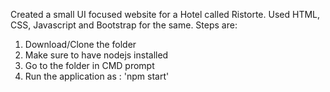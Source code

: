 Created a small UI focused website for a Hotel called Ristorte. Used HTML, CSS, Javascript and Bootstrap for the same. Steps are: 
1. Download/Clone the folder
2. Make sure to have nodejs installed
3. Go to the folder in CMD prompt
4. Run the application as : 'npm start'
